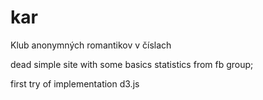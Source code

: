 # kar
Klub anonymných romantikov v číslach

dead simple site with some basics statistics from fb group;

first try of implementation d3.js
